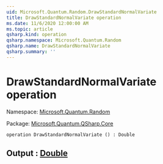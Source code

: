 ```yaml
---
uid: Microsoft.Quantum.Random.DrawStandardNormalVariate
title: DrawStandardNormalVariate operation
ms.date: 11/6/2020 12:00:00 AM
ms.topic: article
qsharp.kind: operation
qsharp.namespace: Microsoft.Quantum.Random
qsharp.name: DrawStandardNormalVariate
qsharp.summary: ''
---
```


# DrawStandardNormalVariate operation

Namespace: [Microsoft.Quantum.Random](xref:Microsoft.Quantum.Random)

Package: [Microsoft.Quantum.QSharp.Core](https://nuget.org/packages/Microsoft.Quantum.QSharp.Core)




```qsharp
operation DrawStandardNormalVariate () : Double
```


## Output : [Double](xref:microsoft.quantum.lang-ref.double)

